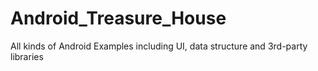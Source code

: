 # Android_Treasure_House

All kinds of Android Examples including UI, data structure and 3rd-party libraries
